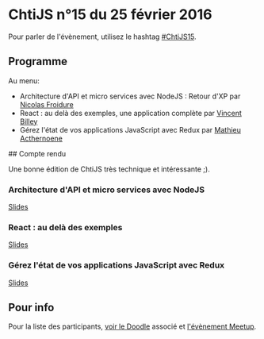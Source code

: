 <!--VarStream
title=ChtiJS #15
description=Découvrez le contenu du ChtiJS n°15 avec les présentations \
de Nicolas Froidure, Vincent Billey et Mathieu Acthernoene.
published=2016-02-25 19:00:00
keywords.+=ServiceWorkers
keywords.+=Espruino
lang=fr
location=FR
-->

# ChtiJS n°15 du 25 février 2016

Pour parler de l'évènement, utilisez le hashtag
 [#ChtiJS15](https://twitter.com/search?q=%23ChtiJS16&src=hash).

## Programme
Au menu:
- Architecture d'API et micro services avec NodeJS : Retour d'XP par
 [Nicolas Froidure](https://twitter.com/nfroidure)
- React : au delà des exemples, une application complète par
 [Vincent Billey](https://twitter.com/)
- Gérez l'état de vos applications JavaScript avec Redux par
 [Mathieu Acthernoene](https://twitter.com/)

## Compte rendu

Une bonne édition de ChtiJS très technique et intéressante ;).

### Architecture d'API et micro services avec NodeJS

[Slides](http://slides.com/nfroidure/architecture_nodejs_web_services#/)

### React : au delà des exemples

[Slides](http://vincent.billey.me/talks/2016-02-25-react-beyond-examples/#/)

### Gérez l'état de vos applications JavaScript avec Redux

[Slides](http://slides.com/zoontek/redux#/)

## Pour info

Pour la liste des participants,
 [voir le Doodle](doodle.com/poll/h9wdwbi3u4eqpmmm) associé et
 [l'évènement Meetup](http://www.meetup.com/fr-FR/FranceJS/events/228129845/).
